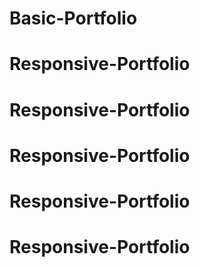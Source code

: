 # Basic-Portfolio
# Responsive-Portfolio
# Responsive-Portfolio
# Responsive-Portfolio
# Responsive-Portfolio
# Responsive-Portfolio
